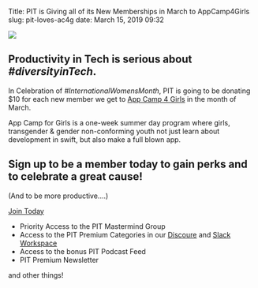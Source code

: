 Title: PIT is Giving all of its New Memberships in March to AppCamp4Girls
slug: pit-loves-ac4g
date: March 15, 2019 09:32

![](https://kjaymiller.s3-us-west-2.amazonaws.com/images/pit-ac4g.jpg)

## Productivity in Tech is serious about _#diversityinTech_.

In Celebration of _#InternationalWomensMonth_, PIT is going to be donating $10 for each new member we get to [App Camp 4 Girls](https://appcamp4girls.com) in the month of March.

App Camp for Girls is a one-week summer day program where girls, transgender & gender non-conforming youth not just learn about development in swift, but also make a full blown app. 

## Sign up to be a member today to gain perks and to celebrate a great cause! 

(And to be more productive....)

[Join Today](https://productivityintech.com/memberships)

* Priority Access to the PIT Mastermind Group
* Access to the PIT Premium Categories in our [Discoure](discourse.productivityintech.com) and [Slack Workspace](https://join.slack.com/t/productivedevs/shared_invite/enQtNDcxNDE5NjAzMjM1LTQ1ZWVjNThhNDE4OTY5YmQ1NzQ0ZWM4NDg2MDIyODZhZjg2Yzk4YzMyNmQzMTI2MTRhYTBlMDI4YzkxZTQwYTk)
* Access to the bonus PIT Podcast Feed
* PIT Premium Newsletter

and other things!
